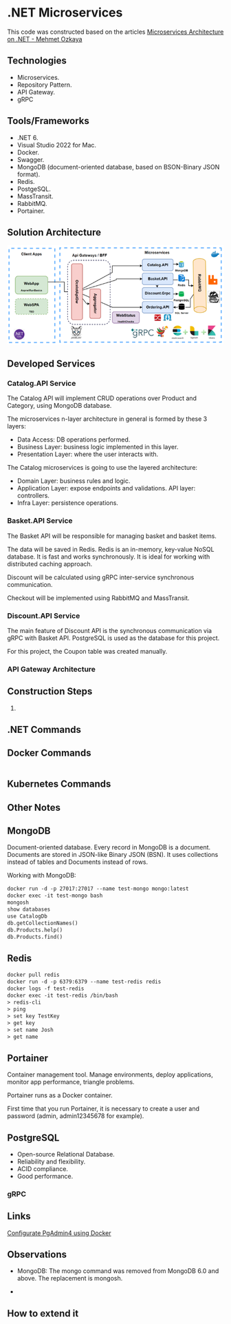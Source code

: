 # .NET Microservices

This code was constructed based on the articles [Microservices Architecture on .NET - Mehmet Ozkaya](https://medium.com/aspnetrun/microservices-architecture-on-net-3b4865eea03f)

## Technologies

- Microservices.
- Repository Pattern.
- API Gateway.
- gRPC


## Tools/Frameworks

- .NET 6.
- Visual Studio 2022 for Mac.
- Docker.
- Swagger.
- MongoDB (document-oriented database, based on BSON-Binary JSON format).
- Redis.
- PostgeSQL.
- MassTransit.
- RabbitMQ.
- Portainer.


## Solution Architecture

![image](https://github.com/fabioono25/projects_net/blob/main/MicroservicesEcommerce/assets/architecture.png)

## Developed Services


### Catalog.API Service

The Catalog API will implement CRUD operations over Product and Category, using MongoDB database.

The microservices n-layer architecture in general is formed by these 3 layers:

- Data Access: DB operations performed. 
- Business Layer: business logic implemented in this layer.
- Presentation Layer: where the user interacts with.

The Catalog microservices is going to use the layered architecture:

- Domain Layer: business rules and logic.
- Application Layer: expose endpoints and validations. API layer: controllers.
- Infra Layer: persistence operations.


### Basket.API Service

The Basket API will be responsible for managing basket and basket items.

The data will be saved in Redis. Redis is an in-memory, key-value NoSQL database. It is fast and works synchronously. It is ideal for working with distributed caching approach.

Discount will be calculated using gRPC inter-service synchronous communication.

Checkout will be implemented using RabbitMQ and MassTransit.

### Discount.API Service

The main feature of Discount API is the synchronous communication via gRPC with Basket API. PostgreSQL is used as the database for this project.

For this project, the Coupon table was created manually.

### API Gateway Architecture



## Construction Steps

1. 

## .NET Commands

## Docker Commands

```
```

## Kubernetes Commands

## Other Notes

## MongoDB

Document-oriented database. Every record in MongoDB is a document. Documents are stored in JSON-like Binary JSON (BSN). It uses collections instead of tables and Documents instead of rows.

Working with MongoDB:

```
docker run -d -p 27017:27017 --name test-mongo mongo:latest
docker exec -it test-mongo bash
mongosh
show databases
use CatalogDb
db.getCollectionNames()
db.Products.help()
db.Products.find()
```

## Redis

```
docker pull redis
docker run -d -p 6379:6379 --name test-redis redis
docker logs -f test-redis
docker exec -it test-redis /bin/bash
> redis-cli
> ping
> set key TestKey
> get key
> set name Josh
> get name
```

## Portainer

Container management tool. Manage environments, deploy applications, monitor app performance, triangle problems.

Portainer runs as a Docker container.

First time that you run Portainer, it is necessary to create a user and password (admin, admin12345678 for example).

## PostgreSQL

- Open-source Relational Database.
- Reliability and flexibility.
- ACID compliance.
- Good performance.

### gRPC


## Links

[Configurate PgAdmin4 using Docker](https://www.pgadmin.org/docs/pgadmin4/latest/container_deployment.html#environment-variables)

## Observations

- MongoDB: The mongo command was removed from MongoDB 6.0 and above. The replacement is mongosh.

- 

## How to extend it






